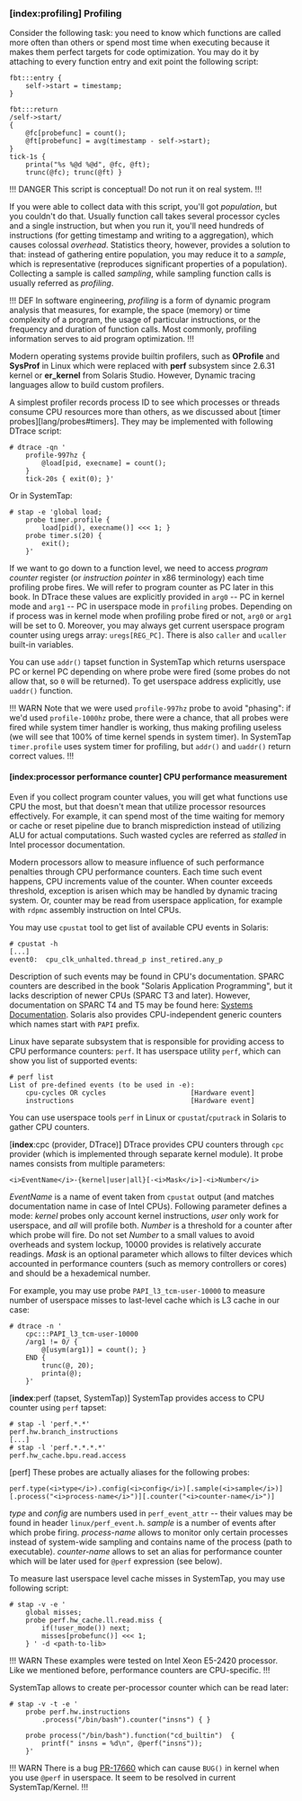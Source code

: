 ### [__index__:profiling] Profiling

Consider the following task: you need to know which functions are called more often than others or spend most time when executing because it makes them perfect targets for code optimization. You may do it by attaching to every function entry and exit point the following script:

```
fbt:::entry { 
	self->start = timestamp; 
} 

fbt:::return 
/self->start/ 
{ 
	@fc[probefunc] = count();
	@ft[probefunc] = avg(timestamp - self->start); 
} 
tick-1s { 
	printa("%s %@d %@d", @fc, @ft); 
	trunc(@fc); trunc(@ft) }
```

!!! DANGER
This script is conceptual! Do not run it on real system. 
!!!

If you were able to collect data with this script, you'll got _population_, but you couldn't do that. Usually function call takes several processor cycles and a single instruction, but when you run it, you'll need hundreds of instructions (for getting timestamp and writing to a aggregation), which causes colossal _overhead_. Statistics theory, however, provides a solution to that: instead of gathering entire population, you may reduce it to a _sample_, which is representative (reproduces significant properties of a population). Collecting a sample is called _sampling_, while sampling function calls is usually referred as _profiling_.

!!! DEF
In software engineering, _profiling_ is a form of dynamic program analysis that measures, for example, the space (memory) or time complexity of a program, the usage of particular instructions, or the frequency and duration of function calls. Most commonly, profiling information serves to aid program optimization.
!!!

Modern operating systems provide builtin profilers, such as __OProfile__ and __SysProf__ in Linux which were replaced with __perf__ subsystem since 2.6.31 kernel or **er\_kernel** from Solaris Studio. However, Dynamic tracing languages allow to build custom profilers. 

A simplest profiler records process ID to see which processes or threads consume CPU resources more than others, as we discussed about [timer probes][lang/probes#timers]. They may be implemented with following DTrace script:
```
# dtrace -qn ' 
	profile-997hz {
		@load[pid, execname] = count(); 
	}
	tick-20s { exit(0); }'
```

Or in SystemTap:
```
# stap -e 'global load; 
	probe timer.profile {
		load[pid(), execname()] <<< 1; }
	probe timer.s(20) {
		exit();
	}'
```

If we want to go down to a function level, we need to access _program counter_ register (or _instruction pointer_ in x86 terminology) each time profiling probe fires. We will refer to program counter as PC later in this book. In DTrace these values are explicitly provided in `arg0` -- PC in kernel mode and `arg1` -- PC in userspace mode in `profiling` probes. Depending on if process was in kernel mode when profiling probe fired or not, `arg0` or `arg1` will be set to 0. Moreover, you may always get current userspace program counter using uregs array: `uregs[REG_PC]`. There is also `caller` and `ucaller` built-in variables. 

You can use `addr()` tapset function in SystemTap which returns userspace PC or kernel PC depending on where probe were fired (some probes do not allow that, so `0` will be returned). To get userspace address explicitly, use `uaddr()` function.

!!! WARN
Note that we were used `profile-997hz` probe to avoid "phasing": if we'd used `profile-1000hz` probe, there were a chance, that all probes were fired while system timer handler is working, thus making profiling useless (we will see that 100% of time kernel spends in system timer). In SystemTap `timer.profile` uses system timer for profiling, but `addr()` and `uaddr()` return correct values. 
!!!

#### [__index__:processor performance counter] CPU performance measurement

Even if you collect program counter values, you will get what functions use CPU the most, but that doesn't mean that utilize processor resources effectively. For example, it can spend most of the time waiting for memory or cache or reset pipeline due to branch misprediction instead of utilizing ALU for actual computations. Such wasted cycles are referred as _stalled_ in Intel processor documentation. 

Modern processors allow to measure influence of such performance penalties through CPU performance counters. Each time such event happens, CPU increments value of the counter. When counter exceeds threshold, exception is arisen which may be handled by dynamic tracing system. Or, counter may be read from userspace application, for example with `rdpmc` assembly instruction on Intel CPUs. 

You may use `cpustat` tool to get list of available CPU events in Solaris:
```
# cpustat -h
[...]
event0:  cpu_clk_unhalted.thread_p inst_retired.any_p 
```
Description of such events may be found in CPU's documentation. SPARC counters are described in the book "Solaris Application Programming", but it lacks description of newer CPUs (SPARC T3 and later). However, documentation on SPARC T4 and T5 may be found here: [Systems Documentation](http://www.oracle.com/technetwork/server-storage/sun-sparc-enterprise/documentation/sparc-servers-documentation-163529.html). Solaris also provides CPU-independent generic counters which names start with `PAPI` prefix. 

Linux have separate subsystem that is responsible for providing access to CPU performance counters: `perf`. It has userspace utility `perf`, which can show you list of supported events:
```
# perf list
List of pre-defined events (to be used in -e):
	cpu-cycles OR cycles                     [Hardware event]
	instructions                             [Hardware event]
```

You can use userspace tools `perf` in Linux or `cpustat`/`cputrack` in Solaris to gather CPU counters. 

[__index__:cpc (provider, DTrace)] DTrace provides CPU counters through `cpc` provider (which is implemented through separate kernel module). It probe names consists from multiple parameters:
```
<i>EventName</i>-{kernel|user|all}[-<i>Mask</i>]-<i>Number</i>
```
_EventName_ is a name of event taken from `cpustat` output (and matches documentation name in case of Intel CPUs). Following parameter defines a mode: _kernel_ probes only account kernel instructions, _user_ only work for userspace, and _all_ will profile both. _Number_ is a threshold for a counter after which probe will fire. Do not set _Number_ to a small values to avoid overheads and system lockup, 10000 provides is relatively accurate readings. _Mask_ is an optional parameter which allows to filter devices which accounted in performance counters (such as memory controllers or cores) and should be a hexademical number. 

For example, you may use probe `PAPI_l3_tcm-user-10000` to measure number of userspace misses to last-level cache which is L3 cache in our case:
```
# dtrace -n '
	cpc:::PAPI_l3_tcm-user-10000 
	/arg1 != 0/ { 
		@[usym(arg1)] = count(); } 
	END { 
		trunc(@, 20); 
		printa(@); 
	}'
```

[__index__:perf (tapset, SystemTap)] SystemTap provides access to CPU counter using `perf` tapset:
```
# stap -l 'perf.*.*'
perf.hw.branch_instructions
[...]
# stap -l 'perf.*.*.*.*'
perf.hw_cache.bpu.read.access
```

[perf]
These probes are actually aliases for the following probes:
```
perf.type(<i>type</i>).config(<i>config</i>)[.sample(<i>sample</i>)][.process("<i>process-name</i>")][.counter("<i>counter-name</i>")]
```
_type_ and _config_ are numbers used in `perf_event_attr` -- their values may be found in header `linux/perf_event.h`. _sample_ is a number of events after which probe firing. _process-name_ allows to monitor only certain processes instead of system-wide sampling and contains name of the process (path to executable). _counter-name_ allows to set an alias for performance counter which will be later used for `@perf` expression (see below). 

To measure last userspace level cache misses in SystemTap, you may use following script:
```
# stap -v -e '
	global misses; 
	probe perf.hw_cache.ll.read.miss { 
		if(!user_mode()) next; 
		misses[probefunc()] <<< 1; 
	} ' -d <path-to-lib>
```

!!! WARN
These examples were tested on Intel Xeon E5-2420 processor. Like we mentioned before, performance counters are CPU-specific.
!!!

SystemTap allows to create per-processor counter which can be read later:
```
# stap -v -t -e '
    probe perf.hw.instructions
        .process("/bin/bash").counter("insns") { } 

    probe process("/bin/bash").function("cd_builtin")  { 
        printf(" insns = %d\n", @perf("insns"));
    }'
```

!!! WARN
There is a bug [PR-17660](https://sourceware.org/bugzilla/show_bug.cgi?id=17660) which can cause `BUG()` in kernel when you use `@perf` in userspace. It seem to be resolved in current SystemTap/Kernel.
!!!